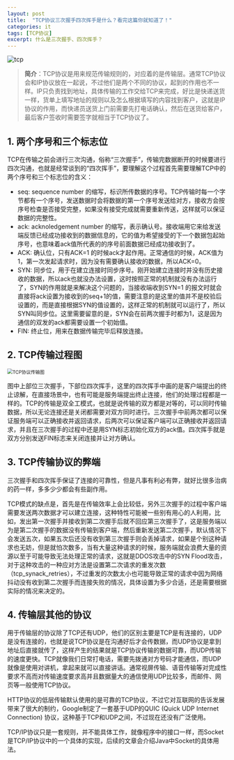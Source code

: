 ```yaml
---
layout: post
title:  "TCP协议三次握手四次挥手是什么？看完这篇你就知道了！"
categories: it
tags: [TCP协议]
excerpt: 什么是三次握手、四次挥手？
---
```


![tcp](http://image.itstabber.com/uPic/tcp.jpg)

> **简介**：TCP协议是用来规范传输规则的，对应着的是传输层。通常TCP协议会和IP协议放在一起说，不过他们是两个不同的协议，起到的作用也不一样。IP只负责找到地址，具体传输的工作交给TCP来完成，好比是快递送货一样，货单上填写地址的规则以及怎么根据填写的内容找到客户，这就是IP协议的作用，而快递员送货上门前需要先打电话确认，然后在送货给客户，最后客户签收时需要签字就相当于TCP协议了。

## 1. 两个序号和三个标志位

TCP在传输之前会进行三次沟通，俗称“三次握手”，传输完数据断开的时候要进行四次沟通，也就是经常谈到的“四次挥手”，要理解这个过程首先需要理解TCP中的两个序号和三个标志位的含义：

- seq: sequence number 的缩写，标识所传数据的序号。TCP传输时每一个字节都有一个序号，发送数据时会将数据的第一个序号发送给对方，接收方会按序号检查是否接受完整，如果没有接受完成就需要重新传送，这样就可以保证数据的完整性。
- ack: acknoledgement number 的缩写，表示确认号。接收端用它来给发送端反馈已经成功接收到的数据信息的，它的值为希望接受的下一个数据包起始序号，也意味着ack值所代表的的序号前面数据已经成功接收到了。
- ACK: 确认位，只有ACK=1 的时候ack才起作用。正常通信的时候，ACK值为1，第一次发起请求时，因为没有需要确认接收的数据，所以ACK=0。
- SYN: 同步位，用于在建立连接时同步序号。刚开始建立连接时并没有历史接收的数据，所以ack也就没办法设置，这时按照正常的机制就没有办法运行了，SYN的作用就是来解决这个问题的，当接收端收到SYN=1 的报文时就会直接将ack设置为接收到的seq+1的值，需要注意的是这里的值并不是校验后设置的，而是直接根据SYN的值设置的，这样正常的机制就可以运行了，所以SYN叫同步位。这里需要留意的是，SYN会在前两次握手时都为1，这是因为通信的双发的ack都需要设置一个初始值。
- FIN: 终止位，用来在数据传输完毕后释放连接。
  

## 2. TCP传输过程图

<img src="http://image.itstabber.com/uPic/TCP协议传输图.png" alt="TCP协议传输图" style="zoom:75%;" />

图中上部位三次握手，下部位四次挥手，这里的四次挥手中画的是客户端提出的终止谅解，在直接场景中，也有可能是服务端提出终止连接，他们的处理过程都是一样的。TCP的传输是双全工模式，也就是说传输的双方都是对等的，可以同时传输数据，所以无论连接还是关闭都需要对双方同时进行。三次握手中前两次都可以保证服务端可以正确接收并返回请求，后两次可以保证客户端可以正确接收并返回请求，并且在三次握手的过程中还是用SYN标志初始化双方的ack值。四次挥手就是双方分别发送FIN标志来关闭连接并让对方确认。

## 3. TCP传输协议的弊端

三次握手和四次挥手保证了连接的可靠性，但是凡事有利必有弊，就好比很多治病的药一样，多多少少都会有些副作用。

TCP模式的缺点是，首先是在传输效率上会比较低，另外三次握手的过程中客户端需要发送两次数据才可以建立连接，这种特性可能被一些别有用心的人利用，比如，发出第一次握手并接收到第二次握手后就不回应第三次握手了，这是服务端以为是第二次握手的数据没有传输到客户端，然后重新发送第二次握手，默认情况下会发送五次，如果五次后还没有收到第三次握手则会丢掉请求，如果是个别这种请求也无妨，但是就怕次数多，当有大量这种请求的时候，服务端就会浪费大量的资源以至于可能导致无法处理正常的请求，这就是DDOS攻击中的SYN Flood攻击，对于这种攻击的一种应对方法是设置第二次请求的重发次数（tcp_synack_retries），不过重发的次数太小也可能导致正常的请求中因为网络抖动没有收到第二次握手而连接失败的情况，具体设置为多少合适，还是需要根据实际的情况来决定的。

## 4. 传输层其他的协议

用于传输层的协议除了TCP还有UDP，他们的区别主要是TCP是有连接的，UDP是没有连接的，也就是说TCP协议是在沟通好后才会传数据，而UDP协议是拿到地址后直接就传了，这样产生的结果就是TCP协议传输的数据可靠，而UDP传输的速度更快。TCP就像我们日常打电话，需要先拨通对方号码才能通信，而UDP就像是使用对讲机，拿起来就可以直接讲话。通常视屏传输、语音传输等对完成性要求不高而对传输速度要求高并且数据量大的通信使用UDP比较多，而邮件、网页等一般使用TCP协议。

HTTP协议的低层传输默认使用的是可靠的TCP协议，不过它对互联网的告诉发展带来了很大的制约，Google制定了一套基于UDP的QUIC (Quick UDP Internet Connection) 协议，这种基于TCP和UDP之间，不过现在还没有广泛使用。

TCP/IP协议只是一套规则，并不能具体工作，就像程序中的接口一样，而Socket是TCP/IP协议中的一个具体的实现，后续的文章会介绍Java中Socket的具体用法。